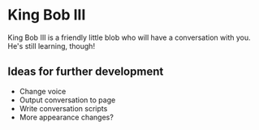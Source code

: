 # King Bob III
King Bob III is a friendly little blob who will have a conversation with you. He's still learning, though!

## Ideas for further development
- Change voice
- Output conversation to page
- Write conversation scripts
- More appearance changes?
